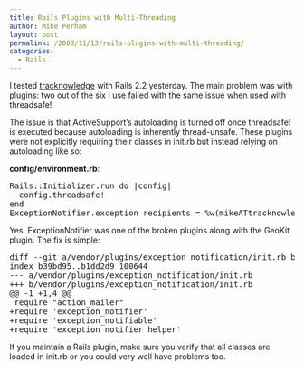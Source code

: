 ```yaml
---
title: Rails Plugins with Multi-Threading
author: Mike Perham
layout: post
permalink: /2008/11/13/rails-plugins-with-multi-threading/
categories:
  - Rails
---
```

I tested [tracknowledge][1] with Rails 2.2 yesterday. The main problem was with plugins: two out of the six I use failed with the same issue when used with threadsafe!

The issue is that ActiveSupport&#8217;s autoloading is turned off once threadsafe! is executed because autoloading is inherently thread-unsafe. These plugins were not explicitly requiring their classes in init.rb but instead relying on autoloading like so:

**config/environment.rb**:

<pre>Rails::Initializer.run do |config|
  config.threadsafe!
end
ExceptionNotifier.exception_recipients = %w(mikeATtracknowledge.org)
</pre>

Yes, ExceptionNotifier was one of the broken plugins along with the GeoKit plugin. The fix is simple:

<pre>diff --git a/vendor/plugins/exception_notification/init.rb b/vendor/plugins/exception_notification/init.rb
index b39bd95..b1dd2d9 100644
--- a/vendor/plugins/exception_notification/init.rb
+++ b/vendor/plugins/exception_notification/init.rb
@@ -1 +1,4 @@
 require "action_mailer"
+require 'exception_notifier'
+require 'exception_notifiable'
+require 'exception_notifier_helper'
</pre>

If you maintain a Rails plugin, make sure you verify that all classes are loaded in init.rb or you could very well have problems too.

 [1]: http://www.tracknowledge.org
